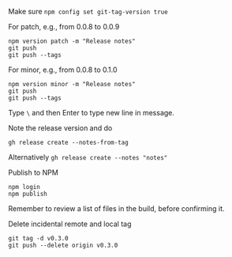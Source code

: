 Make sure `npm config set git-tag-version true`

For patch, e.g., from 0.0.8 to 0.0.9
```shell
npm version patch -m "Release notes"
git push
git push --tags
```

For minor, e.g., from 0.0.8 to 0.1.0
```shell
npm version minor -m "Release notes"
git push
git push --tags
```
Type `\` and then Enter to type new line in message.

Note the release version and do
```shell
gh release create --notes-from-tag
```
Alternatively `gh release create --notes "notes"`

Publish to NPM
```shell
npm login
npm publish
```

Remember to review a list of files in the build, before confirming it.

Delete incidental remote and local tag
```shell
git tag -d v0.3.0
git push --delete origin v0.3.0
```